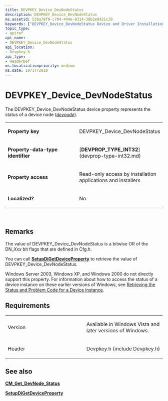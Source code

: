 ```yaml
---
title: DEVPKEY_Device_DevNodeStatus
description: DEVPKEY_Device_DevNodeStatus
ms.assetid: 538a78f0-c704-444e-8314-38b2e0421c39
keywords: ["DEVPKEY_Device_DevNodeStatus Device and Driver Installation"]
topic_type:
- apiref
api_name:
- DEVPKEY_Device_DevNodeStatus
api_location:
- Devpkey.h
api_type:
- HeaderDef
ms.localizationpriority: medium
ms.date: 10/17/2018
---
```


# DEVPKEY_Device_DevNodeStatus


The DEVPKEY_Device_DevNodeStatus device property represents the status of a device node ([*devnode*](https://msdn.microsoft.com/library/windows/hardware/ff556277#wdkgloss-devnode)).

<table>
<colgroup>
<col width="50%" />
<col width="50%" />
</colgroup>
<tbody>
<tr class="odd">
<td align="left"><p><strong>Property key</strong></p></td>
<td align="left"><p>DEVPKEY_Device_DevNodeStatus</p></td>
</tr>
<tr class="even">
<td align="left"><p><strong>Property-data-type identifier</strong></p></td>
<td align="left"><p>[<strong>DEVPROP_TYPE_INT32</strong>](devprop-type-int32.md)</p></td>
</tr>
<tr class="odd">
<td align="left"><p><strong>Property access</strong></p></td>
<td align="left"><p>Read-only access by installation applications and installers</p></td>
</tr>
<tr class="even">
<td align="left"><p><strong>Localized?</strong></p></td>
<td align="left"><p>No</p></td>
</tr>
</tbody>
</table>

 

Remarks
-------

The value of DEVPKEY_Device_DevNodeStatus is a bitwise OR of the DN_*Xxx* bit flags that are defined in Cfg.h.

You can call [**SetupDiGetDeviceProperty**](https://msdn.microsoft.com/library/windows/hardware/ff551963) to retrieve the value of DEVPKEY_Device_DevNodeStatus.

Windows Server 2003, Windows XP, and Windows 2000 do not directly support this property. For information about how to access the status of a device instance on these earlier versions of Windows, see [Retrieving the Status and Problem Code for a Device Instance](https://msdn.microsoft.com/library/windows/hardware/ff550651).

Requirements
------------

<table>
<colgroup>
<col width="50%" />
<col width="50%" />
</colgroup>
<tbody>
<tr class="odd">
<td align="left"><p>Version</p></td>
<td align="left"><p>Available in Windows Vista and later versions of Windows.</p></td>
</tr>
<tr class="even">
<td align="left"><p>Header</p></td>
<td align="left">Devpkey.h (include Devpkey.h)</td>
</tr>
</tbody>
</table>

## See also


[**CM_Get_DevNode_Status**](https://msdn.microsoft.com/library/windows/hardware/ff538514)

[**SetupDiGetDeviceProperty**](https://msdn.microsoft.com/library/windows/hardware/ff551963)

 

 






